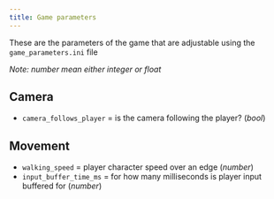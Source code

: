 ```yaml
---
title: Game parameters
---
```

These are the parameters of the game that are adjustable using the `game_parameters.ini` file

*Note: number mean either integer or float*
## Camera
- `camera_follows_player` = is the camera following the player? (*bool*)   
## Movement
- `walking_speed` =  player character speed over an edge (*number*)
- `input_buffer_time_ms` = for how many milliseconds is player input buffered for (*number*)